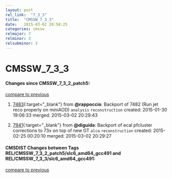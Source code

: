 ```yaml
---
layout: post
rel_link:  "7_3_3"
title:  "CMSSW_7_3_3"
date:   2015-03-02 20:58:25
categories: cmssw
relmajor: 7
relminor: 3
relsubminor: 3
---
```


# CMSSW_7_3_3
#### Changes since CMSSW_7_3_2_patch5:

[compare to previous](https://github.com/cms-sw/cmssw/compare/CMSSW_7_3_2_patch5...CMSSW_7_3_3)



1. [7483](http://github.com/cms-sw/cmssw/pull/7483){:target="_blank"}  from **@rappoccio**: Backport of 7482 (Run jet reco properly on miniAOD) `analysis`  `reconstruction`  created: 2015-01-30 19:06:33 merged: 2015-03-02 20:29:43

2. [7941](http://github.com/cms-sw/cmssw/pull/7941){:target="_blank"}  from **@diguida**: Backport of ecal pfcluster corrections to 73x on top of new GT `alca`  `reconstruction`  created: 2015-02-25 00:20:10 merged: 2015-03-02 20:29:27

#### CMSDIST Changes between Tags REL/CMSSW_7_3_2_patch5/slc6_amd64_gcc491 and REL/CMSSW_7_3_3/slc6_amd64_gcc491:

[compare to previous](https://github.com/cms-sw/cmsdist/compare/REL/CMSSW_7_3_2_patch5/slc6_amd64_gcc491...REL/CMSSW_7_3_3/slc6_amd64_gcc491)


